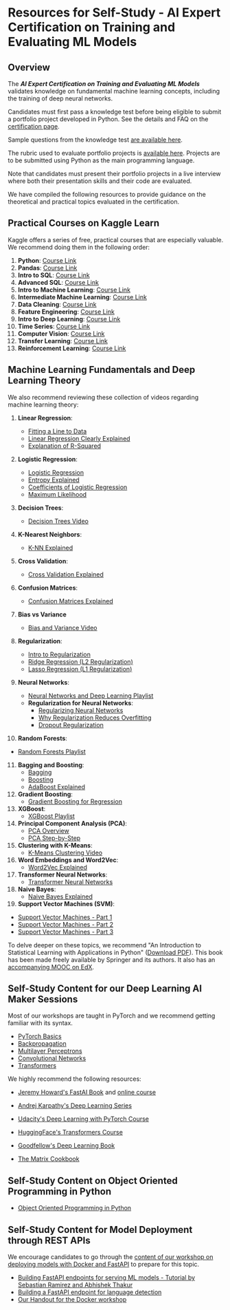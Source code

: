 # Resources for Self-Study - AI Expert Certification on Training and Evaluating ML Models

## Overview

The ***AI Expert Certification on Training and Evaluating ML Models*** validates knowledge on fundamental machine learning concepts, including the training of deep neural networks. 

Candidates must first pass a knowledge test before being eligible to submit a portfolio project developed in Python. See the details and FAQ on the [certification page]().

Sample questions from the knowledge test [are available here](). 

The rubric used to evaluate portfolio projects is [available here](). Projects are to be submitted using Python as the main programming language. 

Note that candidates must present their portfolio projects in a live interview where both their presentation skills and their code are evaluated. 

We have compiled the following resources to provide guidance on the theoretical and practical topics evaluated in the certification. 


## Practical Courses on Kaggle Learn

Kaggle offers a series of free, practical courses that are especially valuable. We recommend doing them in the following order:

1. **Python**: [Course Link](https://www.kaggle.com/learn/python)
2. **Pandas**: [Course Link](https://www.kaggle.com/learn/pandas)
3. **Intro to SQL**: [Course Link](https://www.kaggle.com/learn/intro-to-sql)
4. **Advanced SQL**: [Course Link](https://www.kaggle.com/learn/advanced-sql)
5. **Intro to Machine Learning**: [Course Link](https://www.kaggle.com/learn/intro-to-machine-learning)
6. **Intermediate Machine Learning**: [Course Link](https://www.kaggle.com/learn/intermediate-machine-learning)
7. **Data Cleaning**: [Course Link](https://www.kaggle.com/learn/data-cleaning)
8. **Feature Engineering**: [Course Link](https://www.kaggle.com/learn/feature-engineering)
9. **Intro to Deep Learning**: [Course Link](https://www.kaggle.com/learn/intro-to-deep-learning)
10. **Time Series**: [Course Link](https://www.kaggle.com/learn/time-series)
11. **Computer Vision**: [Course Link](https://www.kaggle.com/learn/computer-vision)
12. **Transfer Learning**: [Course Link](https://www.kaggle.com/code/dansbecker/transfer-learning)
13. **Reinforcement Learning**: [Course Link](https://www.kaggle.com/learn/intro-to-game-ai-and-reinforcement-learning)

## Machine Learning Fundamentals and Deep Learning Theory

 We also recommend reviewing these collection of videos regarding machine learning theory:

1. **Linear Regression**: 
   - [Fitting a Line to Data](https://www.youtube.com/watch?v=PaFPbb66DxQ)
   - [Linear Regression Clearly Explained](https://www.youtube.com/watch?v=nk2CQITm_eo)
   - [Explanation of R-Squared](https://www.youtube.com/watch?v=2AQKmw14mHM)
2. **Logistic Regression**:
   - [Logistic Regression](https://www.youtube.com/watch?v=yIYKR4sgzI8)
   - [Entropy Explained](https://www.youtube.com/watch?v=YtebGVx-Fxw)
   - [Coefficients of Logistic Regression](https://www.youtube.com/watch?v=vN5cNN2-HWE)
   - [Maximum Likelihood](https://www.youtube.com/watch?v=BfKanl1aSG0)
3. **Decision Trees**: 
   - [Decision Trees Video](https://youtu.be/7VeUPuFGJHk)
4. **K-Nearest Neighbors**:
   - [K-NN Explained](https://www.youtube.com/watch?v=HVXime0nQeI)
5. **Cross Validation**:
   - [Cross Validation Explained](https://www.youtube.com/watch?v=fSytzGwwBVw)
6. **Confusion Matrices**:
   - [Confusion Matrices Explained](https://www.youtube.com/watch?v=Kdsp6soqA7o)
7. **Bias vs Variance**
   * [Bias and Variance Video](https://youtu.be/EuBBz3bI-aA)
8. **Regularization**:
   - [Intro to Regularization](https://www.youtube.com/watch?v=U_CLHExy_Xk)
   - [Ridge Regression (L2 Regularization)](https://www.youtube.com/watch?v=Q81RR3yKn30)
   - [Lasso Regression (L1 Regularization)](https://www.youtube.com/watch?v=NGf0voTMlcs)

9. **Neural Networks**:
   - [Neural Networks and Deep Learning Playlist](https://www.youtube.com/watch?v=zxagGtF9MeU&list=PLblh5JKOoLUIxGDQs4LFFD--41Vzf-ME1)
   - **Regularization for Neural Networks**:
	   - [Regularizing Neural Networks](https://youtu.be/6g0t3Phly2M?si=7jdkdqs3Tz3h_L6e)
	   - [Why Regularization Reduces Overfitting](https://www.youtube.com/watch?v=NyG-7nRpsW8&list=PLkDaE6sCZn6Hn0vK8co82zjQtt3T2Nkqc&index=6)
	   - [Dropout Regularization](https://www.youtube.com/watch?v=D8PJAL-MZv8)
10. **Random Forests**:
   - [Random Forests Playlist](https://www.youtube.com/watch?v=J4Wdy0Wc_xQ)
11. **Bagging and Boosting**:
	- [Bagging](https://www.youtube.com/watch?v=2Mg8QD0F1dQ)
	- [Boosting](https://www.youtube.com/watch?v=GM3CDQfQ4sw)
	- [AdaBoost Explained](https://www.youtube.com/watch?v=LsK-xG1cLYA)
12. **Gradient Boosting**:
	- [Gradient Boosting for Regression](https://www.youtube.com/watch?v=3CC4N4z3GJc)
13. **XGBoost**:
	- [XGBoost Playlist](https://www.youtube.com/playlist?list=PLblh5JKOoLULU0irPgs1SnKO6wqVjKUsQ)
14. **Principal Component Analysis (PCA)**:
    - [PCA Overview](https://www.youtube.com/watch?v=HMOI_lkzW08)
    - [PCA Step-by-Step](https://www.youtube.com/watch?v=HMOI_lkzW08)
15. **Clustering with K-Means**:
    - [K-Means Clustering Video](https://youtu.be/4b5d3muPQmA)
16. **Word Embeddings and Word2Vec**:
    - [Word2Vec Explained](https://www.youtube.com/watch?v=viZrOnJclY0)
17. **Transformer Neural Networks**:
    - [Transformer Neural Networks](https://youtu.be/zxQyTK8quyY?si=RetQvfy35kRyoFhc)
18. **Naive Bayes**:
    - [Naive Bayes Explained](https://www.youtube.com/watch?v=O2L2Uv9pdDA)
19. **Support Vector Machines (SVM)**:
   - [Support Vector Machines - Part 1](https://www.youtube.com/watch?v=efR1C6CvhmE)
   - [Support Vector Machines - Part 2](https://www.youtube.com/watch?v=Toet3EiSFcM)
   - [Support Vector Machines - Part 3](https://www.youtube.com/watch?v=Qc5IyLW_hns)

To delve deeper on these topics, we recommend "An Introduction to Statistical Learning with Applications in Python" ([Download PDF](https://hastie.su.domains/ISLP/ISLP_website.pdf.download.html)). This book has been made freely available by Springer and its authors. It also has an [accompanying MOOC on EdX](https://www.edx.org/learn/python/stanford-university-statistical-learning-with-python). 

## Self-Study Content for our Deep Learning AI Maker Sessions

Most of our workshops are taught in PyTorch and we recommend getting familiar with its syntax. 

- [PyTorch Basics](https://pytorch.org/tutorials/beginner/basics/intro.html)
- [Backpropagation](https://developers-dot-devsite-v2-prod.appspot.com/machine-learning/crash-course/backprop-scroll?hl=en)
- [Multilayer Perceptrons](https://colab.research.google.com/drive/12Z4tdiBxOh3RlfYVUF5HwStPMclLS9LW?authuser=1)
- [Convolutional Networks](https://blog.paperspace.com/writing-cnns-from-scratch-in-pytorch/)
- [Transformers](https://nlp.seas.harvard.edu/2018/04/03/attention.html)

We highly recommend the following resources:

- [Jeremy Howard's FastAI Book](https://github.com/fastai/fastbook) and [online course](https://course.fast.ai/) 

- [Andrej Karpathy's Deep Learning Series](https://www.youtube.com/watch?v=VMj-3S1tku0&list=PLAqhIrjkxbuWI23v9cThsA9GvCAUhRvKZ)

- [Udacity's Deep Learning with PyTorch Course ](https://www.udacity.com/course/deep-learning-pytorch--ud188)

- [HuggingFace's Transformers Course](https://huggingface.co/learn/nlp-course/chapter1/1)

- [Goodfellow's Deep Learning Book](https://www.deeplearningbook.org/)

* [The Matrix Cookbook](https://www.math.uwaterloo.ca/~hwolkowi/matrixcookbook.pdf)


## Self-Study Content on Object Oriented Programming in Python
* [Object Oriented Programming in Python](https://realpython.com/python3-object-oriented-programming/)

## Self-Study Content for Model Deployment through REST APIs 
We encourage candidates to go through the [content of our workshop on deploying models with Docker and FastAPI](https://github.com/aihpi/kisz-mlops-docker) to prepare for this topic. 

* [Building FastAPI endpoints for serving ML models - Tutorial by Sebastian Ramirez and Abhishek Thakur](https://www.youtube.com/watch?v=1zMQBe0l1bM)
* [Building a FastAPI endpoint for language detection](https://www.youtube.com/watch?v=h5wLuVDr0oc)
* [Our Handout for the Docker workshop](https://github.com/aihpi/kisz-mlops-docker/blob/main/supplemental_material/Docker%20Handout.pdf)
 
